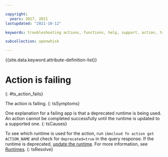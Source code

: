 ```yaml
---

copyright:
  years: 2017, 2021
lastupdated: "2021-10-12"

keywords: troubleshooting actions, functions, help, support, action, troubleshoot, system limits, configuration, api gateway

subcollection: openwhisk

---
```


{{site.data.keyword.attribute-definition-list}}

# Action is failing
{: #ts_action_fails}

The action is failing.
{: tsSymptoms}

One explanation for a failing app is that a deprecated runtime is being used. An action cannot be completed successfully until the runtime is updated to a supported one.
{: tsCauses}

To see which runtime is used for the action, run `ibmcloud fn action get ACTION_NAME` and check for `deprecated=true` in the query response. If the runtime is deprecated, [update the runtime](/docs/openwhisk?topic=openwhisk-actions#actions_update). For more information, see [Runtimes](/docs/openwhisk?topic=openwhisk-runtimes).
{: tsResolve}


